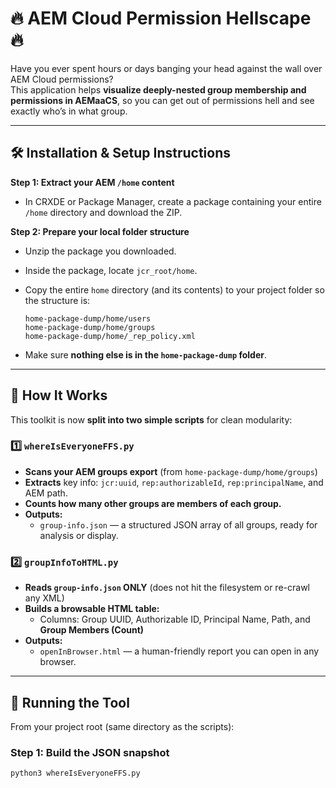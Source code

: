 # 🔥 AEM Cloud Permission Hellscape 🔥

Have you ever spent hours or days banging your head against the wall over AEM Cloud permissions?  
This application helps **visualize deeply-nested group membership and permissions in AEMaaCS**, so you can get out of permissions hell and see exactly who’s in what group.

---

## 🛠️ **Installation & Setup Instructions**

**Step 1: Extract your AEM `/home` content**

- In CRXDE or Package Manager, create a package containing your entire `/home` directory and download the ZIP.

**Step 2: Prepare your local folder structure**

- Unzip the package you downloaded.
- Inside the package, locate `jcr_root/home`.
- Copy the entire `home` directory (and its contents) to your project folder so the structure is:

  ```
  home-package-dump/home/users
  home-package-dump/home/groups
  home-package-dump/home/_rep_policy.xml
  ```

- Make sure **nothing else is in the `home-package-dump` folder**.

---

## 🚦 **How It Works**

This toolkit is now **split into two simple scripts** for clean modularity:

### 1️⃣ `whereIsEveryoneFFS.py`

- **Scans your AEM groups export** (from `home-package-dump/home/groups`)
- **Extracts** key info: `jcr:uuid`, `rep:authorizableId`, `rep:principalName`, and AEM path.
- **Counts how many other groups are members of each group.**
- **Outputs:**
  - `group-info.json` — a structured JSON array of all groups, ready for analysis or display.

### 2️⃣ `groupInfoToHTML.py`

- **Reads `group-info.json` ONLY** (does not hit the filesystem or re-crawl any XML)
- **Builds a browsable HTML table:**
  - Columns: Group UUID, Authorizable ID, Principal Name, Path, and **Group Members (Count)**
- **Outputs:**
  - `openInBrowser.html` — a human-friendly report you can open in any browser.

---

## 🚀 **Running the Tool**

From your project root (same directory as the scripts):

### **Step 1: Build the JSON snapshot**

```sh
python3 whereIsEveryoneFFS.py
```
